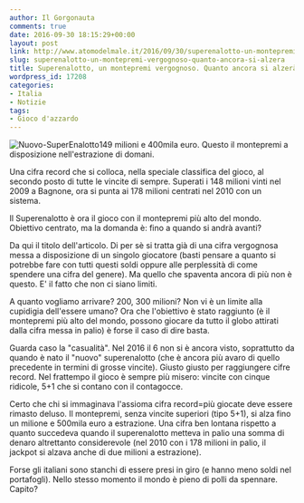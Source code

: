 ```yaml
---
author: Il Gorgonauta
comments: true
date: 2016-09-30 18:15:29+00:00
layout: post
link: http://www.atomodelmale.it/2016/09/30/superenalotto-un-montepremi-vergognoso-quanto-ancora-si-alzera/
slug: superenalotto-un-montepremi-vergognoso-quanto-ancora-si-alzera
title: Superenalotto, un montepremi vergognoso. Quanto ancora si alzerà?
wordpress_id: 17208
categories:
- Italia
- Notizie
tags:
- Gioco d'azzardo
---
```


![Nuovo-SuperEnalotto](http://www.atomodelmale.it/wp-content/uploads/2016/02/Nuovo-SuperEnalotto-300x212.jpg)149 milioni e 400mila euro. Questo il montepremi a disposizione nell'estrazione di domani.

Una cifra record che si colloca, nella speciale classifica del gioco, al secondo posto di tutte le vincite di sempre. Superati i 148 milioni vinti nel 2009 a Bagnone, ora si punta ai 178 milioni centrati nel 2010 con un sistema.


Il Superenalotto è ora il gioco con il montepremi più alto del mondo. Obiettivo centrato, ma la domanda è: fino a quando si andrà avanti?

Da qui il titolo dell'articolo. Di per sè si tratta già di una cifra vergognosa messa a disposizione di un singolo giocatore (basti pensare a quanto si potrebbe fare con tutti questi soldi oppure alle perplessità di come spendere una cifra del genere). Ma quello che spaventa ancora di più non è questo. E' il fatto che non ci siano limiti.

A quanto vogliamo arrivare? 200, 300 milioni? Non vi è un limite alla cupidigia dell'essere umano? Ora che l'obiettivo è stato raggiunto (è il montepremi più alto del mondo, possono giocare da tutto il globo attirati dalla cifra messa in palio) è forse il caso di dire basta.

Guarda caso la "casualità". Nel 2016 il 6 non si è ancora visto, soprattutto da quando è nato il "nuovo" superenalotto (che è ancora più avaro di quello precedente in termini di grosse vincite). Giusto giusto per raggiungere cifre record. Nel frattempo il gioco è sempre più misero: vincite con cinque ridicole, 5+1 che si contano con il contagocce.

Certo che chi si immaginava l'assioma cifra record=più giocate deve essere rimasto deluso. Il montepremi, senza vincite superiori (tipo 5+1), si alza fino un milione e 500mila euro a estrazione. Una cifra ben lontana rispetto a quanto succedeva quando il superenalotto metteva in palio una somma di denaro altrettanto considerevole (nel 2010 con i 178 milioni in palio, il jackpot si alzava anche di due milioni a estrazione).

Forse gli italiani sono stanchi di essere presi in giro (e hanno meno soldi nel portafogli). Nello stesso momento il mondo è pieno di polli da spennare. Capito?
